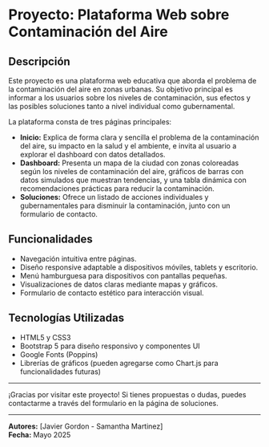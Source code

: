 # Proyecto: Plataforma Web sobre Contaminación del Aire

## Descripción

Este proyecto es una plataforma web educativa que aborda el problema de la contaminación del aire en zonas urbanas. Su objetivo principal es informar a los usuarios sobre los niveles de contaminación, sus efectos y las posibles soluciones tanto a nivel individual como gubernamental.

La plataforma consta de tres páginas principales:

- **Inicio:** Explica de forma clara y sencilla el problema de la contaminación del aire, su impacto en la salud y el ambiente, e invita al usuario a explorar el dashboard con datos detallados.
- **Dashboard:** Presenta un mapa de la ciudad con zonas coloreadas según los niveles de contaminación del aire, gráficos de barras con datos simulados que muestran tendencias, y una tabla dinámica con recomendaciones prácticas para reducir la contaminación.
- **Soluciones:** Ofrece un listado de acciones individuales y gubernamentales para disminuir la contaminación, junto con un formulario de contacto.

## Funcionalidades

- Navegación intuitiva entre páginas.
- Diseño responsive adaptable a dispositivos móviles, tablets y escritorio.
- Menú hamburguesa para dispositivos con pantallas pequeñas.
- Visualizaciones de datos claras mediante mapas y gráficos.
- Formulario de contacto estético para interacción visual.

## Tecnologías Utilizadas

- HTML5 y CSS3
- Bootstrap 5 para diseño responsivo y componentes UI
- Google Fonts (Poppins)
- Librerías de gráficos (pueden agregarse como Chart.js para funcionalidades futuras)


---

¡Gracias por visitar este proyecto! Si tienes propuestas o dudas, puedes contactarme a través del formulario en la página de soluciones.

---

**Autores:** [Javier Gordon - Samantha Martinez]  
**Fecha:** Mayo 2025
